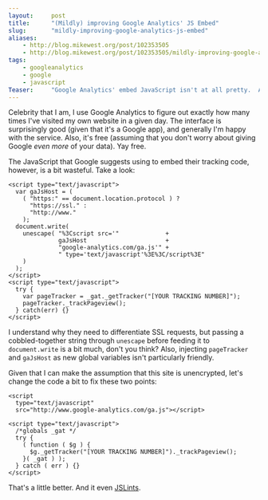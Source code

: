 ```yaml
---
layout:     post
title:      "(Mildly) improving Google Analytics' JS Embed"
slug:       "mildly-improving-google-analytics-js-embed"
aliases:
    - http://blog.mikewest.org/post/102353505
    - http://blog.mikewest.org/post/102353505/mildly-improving-google-analytics-js-embed
tags: 
    - googleanalytics
    - google
    - javascript
Teaser:     "Google Analytics' embed JavaScript isn't at all pretty.  A few changes can make it a bit cleaner to implement."
---
```

Celebrity that I am, I use Google Analytics to figure out exactly how many
times I've visited my own website in a given day.  The interface is
surprisingly good (given that it's a Google app), and generally I'm happy with
the service.  Also, it's free (assuming that you don't worry about giving
Google _even more_ of your data).  Yay free.

The JavaScript that Google suggests using to embed their tracking code,
however, is a bit wasteful.  Take a look:

    <script type="text/javascript">
      var gaJsHost = (
        ( "https:" == document.location.protocol ) ?
          "https://ssl." :
          "http://www."
        );
      document.write(
        unescape( "%3Cscript src='"             +
                  gaJsHost                      +
                  "google-analytics.com/ga.js'" +
                  " type='text/javascript'%3E%3C/script%3E"
        )
      );
    </script>
    <script type="text/javascript">
      try {
        var pageTracker = _gat._getTracker("[YOUR TRACKING NUMBER]");
        pageTracker._trackPageview();
      } catch(err) {}
    </script>
    
I understand why they need to differentiate SSL requests, but passing a cobbled-together string through `unescape` before feeding it to `document.write` is a bit much, don't you think?  Also, injecting `pageTracker` and `gaJsHost` as new global variables isn't particularly friendly.

Given that I can make the assumption that this site is unencrypted, let's change the code a bit to fix these two points:

    <script
      type="text/javascript"
      src="http://www.google-analytics.com/ga.js"></script>
    
    <script type="text/javascript">
      /*globals _gat */
      try {
        ( function ( $g ) {
          $g._getTracker("[YOUR TRACKING NUMBER]")._trackPageview();
        }( _gat ) );
      } catch ( err ) {}
    </script>

That's a little better.  And it even [JSLints][lint].

[lint]: http://jslint.com/
